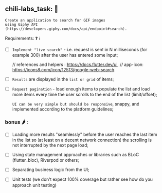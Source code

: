 
## chili-labs_task: 📲
    Create an application to search for GIF images
    using Giphy API (https://developers.giphy.com/docs/api/endpoint#search).
Requirements: ❓ ℹ️
-[ ] `Implement "live search"` - i.e. request is sent in
 N milliseconds (for example 300) after
 the user has entered some input;

    // references and helpers : https://docs.flutter.dev/ui,
    // app-icon: https://icons8.com/icon/12513/google-web-search

-[ ] `Results` are displayed in the `list or grid` of items;

-[ ] `Request pagination` - load enough items to populate the
 list and load more items every time the user scrolls to the
 end of the list (limit/offset);
    
    `UI can be very simple but should be responsive`,
 snappy, and implemented according to the platform guidelines;

 ### bonus 🌶 :
-[ ] Loading more results "seamlessly" before the user reaches the last
     item in the list so (at least on a decent network connection) the
     scrolling is not interrupted by the next page load;
-[ ] Using state management approaches or libraries such as BLoC
     (flutter_bloc), Riverpod or others;
-[ ] Separating business logic from the UI;
-[ ] Unit tests (we don't expect 100% coverage but rather
     see how do you approach unit testing)

